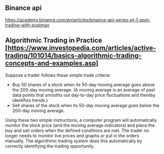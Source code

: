 ## Binance api
https://academy.binance.com/en/articles/binance-api-series-pt-1-spot-trading-with-postman

## Algorithmic Trading in Practice [https://www.investopedia.com/articles/active-trading/101014/basics-algorithmic-trading-concepts-and-examples.asp]

Suppose a trader follows these simple trade criteria:
- Buy 50 shares of a stock when its 50-day moving average goes above the 200-day moving average. (A moving average is an average of past data points that smooths out day-to-day price fluctuations and thereby identifies trends.)  
- Sell shares of the stock when its 50-day moving average goes below the 200-day moving average.

Using these two simple instructions, a computer program will automatically monitor the stock price (and the moving average indicators) and place the buy and sell orders when the defined conditions are met. 
The trader no longer needs to monitor live prices and graphs or put in the orders manually. The algorithmic trading system does this automatically by correctly identifying the trading opportunity. 

